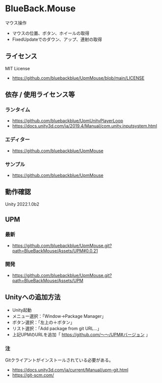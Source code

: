 # BlueBack.Mouse
マウス操作
* マウスの位置、ボタン、ホイールの取得
* FixedUpdateでのダウン、アップ、連射の取得

## ライセンス
MIT License
* https://github.com/bluebackblue/UpmMouse/blob/main/LICENSE

## 依存 / 使用ライセンス等
### ランタイム
* https://github.com/bluebackblue/UpmUnityPlayerLoop
* https://docs.unity3d.com/ja/2019.4/Manual/com.unity.inputsystem.html
### エディター
* https://github.com/bluebackblue/UpmMouse
### サンプル
* https://github.com/bluebackblue/UpmMouse

## 動作確認
Unity 2022.1.0b2

## UPM
### 最新
* https://github.com/bluebackblue/UpmMouse.git?path=BlueBackMouse/Assets/UPM#0.0.21
### 開発
* https://github.com/bluebackblue/UpmMouse.git?path=BlueBackMouse/Assets/UPM

## Unityへの追加方法
* Unity起動
* メニュー選択：「Window->Package Manager」
* ボタン選択：「左上の＋ボタン」
* リスト選択：「Add package from git URL...」
* 上記UPMのURLを追加「 https://github.com/～～/UPM#バージョン 」
### 注
Gitクライアントがインストールされている必要がある。
* https://docs.unity3d.com/ja/current/Manual/upm-git.html
* https://git-scm.com/


